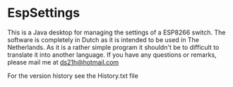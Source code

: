 # EspSettings  

This is a Java desktop for managing the settings of a ESP8266 switch.
The software is completely in Dutch as it is intended to be used in The Netherlands. As it is a rather simple program it shouldn't be to difficult to translate it into another language.
If you have any questions or remarks, please mail me at ds21h@hotmail.com

For the version history see the History.txt file

